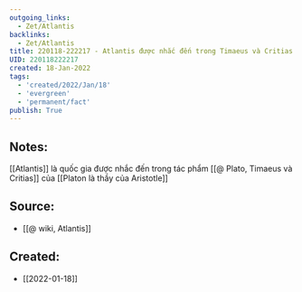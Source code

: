 ```yaml
---
outgoing_links:
  - Zet/Atlantis
backlinks:
  - Zet/Atlantis
title: 220118-222217 - Atlantis được nhắc đến trong Timaeus và Critias của Platon
UID: 220118222217
created: 18-Jan-2022
tags:
  - 'created/2022/Jan/18'
  - 'evergreen'
  - 'permanent/fact'
publish: True
---
```

## Notes:
[[Atlantis]] là quốc gia được nhắc đến trong tác phẩm [[@ Plato, Timaeus và Critias]] của [[Platon là thầy của Aristotle]]

## Source:
- [[@ wiki, Atlantis]]

## Created:
- [[2022-01-18]]
